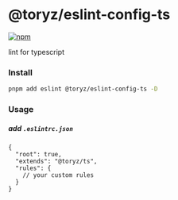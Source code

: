 # @toryz/eslint-config-ts

[![npm](https://img.shields.io/npm/v/@toryz/eslint-config-ts?color=1dd1a1&label=)](https://npmjs.com/package/@toryz/eslint-config-ts)

lint for typescript

### Install

```bash
pnpm add eslint @toryz/eslint-config-ts -D
```

### Usage

##### add `.eslintrc.json`
```jsonc
{
  "root": true,
  "extends": "@toryz/ts",
  "rules": {
    // your custom rules
  }
}
```